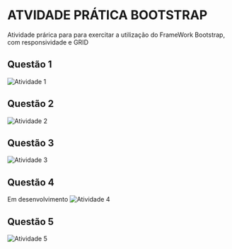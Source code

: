 <H1>ATVIDADE PRÁTICA BOOTSTRAP</H1>
<p>Atividade prárica para para exercitar a utilização do FrameWork Bootstrap, com responsividade e GRID</p>

<h2>Questão 1</h2>
<img src="../assets/images/atividade_1.png" alt="Atividade 1">

<h2>Questão 2</h2>
<img src="../assets/images/atividade_2.png" alt="Atividade 2">

<h2>Questão 3</h2>
<img src="../assets/images/atividade_3.png" alt="Atividade 3">

<h2>Questão 4</h2>
<span>Em desenvolvimento</spam>
<img src="#" alt="Atividade 4">

<h2>Questão 5</h2>
<img src="../assets/images/atividade_5.png" alt="Atividade 5">